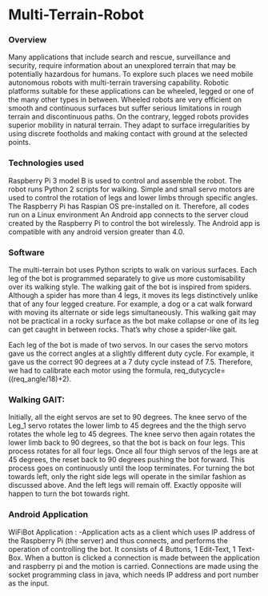 # Multi-Terrain-Robot

### Overview
Many applications that include search and rescue, surveillance and security, require information about an unexplored terrain that may be potentially hazardous for humans. To explore such places we need mobile autonomous robots with multi-terrain traversing capability. Robotic platforms suitable for these applications can be wheeled, legged or one of the many other types in between. Wheeled robots are very efficient on smooth and continuous surfaces but suffer serious limitations in rough terrain and discontinuous paths. On the contrary, legged robots provides superior mobility in natural terrain. They adapt to surface irregularities by using discrete footholds and making contact with ground at the selected points.

### Technologies used
Raspberry Pi 3 model B is used to control and assemble the robot. The robot runs Python 2 scripts for walking. Simple and small servo motors are used to control the rotation of legs and lower limbs through specific angles. The Raspberry Pi has Raspian OS pre-installed on it. Therefore, all codes run on a Linux environment
An Android app connects to the server cloud created by the Raspberry Pi to control the bot wirelessly. The Android app is compatible with any android version greater than 4.0.

### Software
The multi-terrain bot uses Python scripts to walk on various surfaces. Each leg of the bot is programmed separately to give us more customisability over its walking style. The walking gait of the bot is inspired from spiders. Although a spider has more than 4 legs, it moves its legs distinctively unlike that of any four legged creature. For example, a dog or a cat walk forward with moving its alternate or side legs simultaneously. This walking gait may not be practical in a rocky surface as the bot make collapse or one of its leg can get caught in between rocks. That’s why chose a spider-like gait.

Each leg of the bot is made of two servos. In our cases the servo motors gave us the correct angles at a slightly different duty cycle. For example, it gave us the correct 90 degrees at a 7 duty cycle instead of 7.5. Therefore, we had to calibrate each motor using the formula, req_dutycycle=((req_angle/18)+2). 

### Walking GAIT: 
Initially, all the eight servos are set to 90 degrees. The knee servo of the Leg_1 servo rotates the lower limb to 45 degrees and the the thigh servo rotates the whole leg to 45 degrees. The knee servo then again rotates the lower limb back to 90 degrees, so that the bot is back on four legs. This process rotates for all four legs. Once all four thigh servos of the legs are at 45 degrees, the reset back to 90 degrees pushing the bot forward. This process goes on continuously until the loop terminates.
For turning the bot towards left, only the right side legs will operate in the similar fashion as discussed above. And the left legs will remain off. Exactly opposite will happen to turn the bot towards right. 

### Android Application
WiFiBot Application :
-Application acts as a client which uses IP address of the Raspberry Pi (the server) and  thus connects, and performs the operation of controlling the bot. It consists of 4 Buttons, 1 Edit-Text, 1 Text-Box. When a button is clicked a connection is made between the application and raspberry pi and the motion is carried. Connections are made using the socket programming class in java, which needs IP address and port number as the input.
